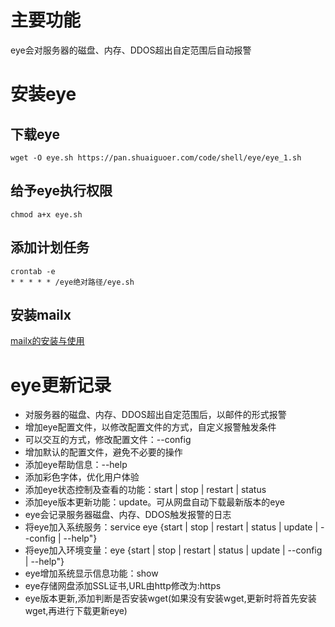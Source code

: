 # 主要功能
eye会对服务器的磁盘、内存、DDOS超出自定范围后自动报警

# 安装eye
## 下载eye
```
wget -O eye.sh https://pan.shuaiguoer.com/code/shell/eye/eye_1.sh
```
## 给予eye执行权限
```
chmod a+x eye.sh
```
## 添加计划任务
```
crontab -e
* * * * * /eye绝对路径/eye.sh
```
## 安装mailx
<a href="https://blog.shuaiguoer.com/mailx.html" target="_blank">mailx的安装与使用</a>

# eye更新记录
- 对服务器的磁盘、内存、DDOS超出自定范围后，以邮件的形式报警
- 增加eye配置文件，以修改配置文件的方式，自定义报警触发条件
- 可以交互的方式，修改配置文件：--config
- 增加默认的配置文件，避免不必要的操作
- 添加eye帮助信息：--help
- 添加彩色字体，优化用户体验
- 添加eye状态控制及查看的功能：start | stop | restart | status
- 添加eye版本更新功能：update。可从网盘自动下载最新版本的eye
- eye会记录服务器磁盘、内存、DDOS触发报警的日志
- 将eye加入系统服务：service eye {start | stop | restart | status | update | --config | --help"}
- 将eye加入环境变量：eye {start | stop | restart | status | update | --config | --help"}
- eye增加系统显示信息功能：show
- eye存储网盘添加SSL证书,URL由http修改为:https
- eye版本更新,添加判断是否安装wget(如果没有安装wget,更新时将首先安装wget,再进行下载更新eye)
